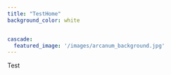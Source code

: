 ```yaml
---
title: "TestHome"
background_color: white


cascade:
  featured_image: '/images/arcanum_background.jpg'
---
```


Test